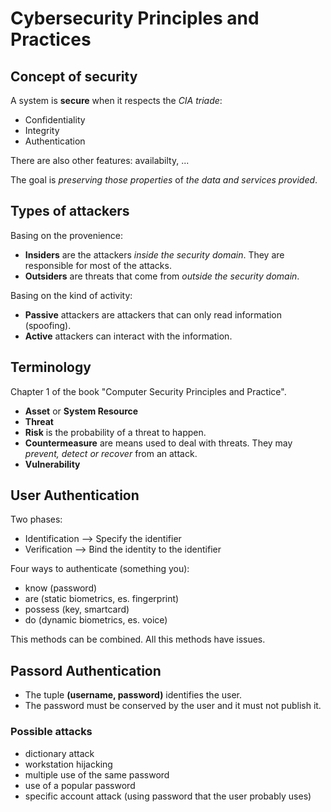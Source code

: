 # Cybersecurity Principles and Practices

## Concept of security
A system is **secure** when it respects the *CIA triade*:
 * Confidentiality
 * Integrity
 * Authentication

There are also other features: availabilty, ...

The goal is *preserving those properties* of *the data and services provided*.

## Types of attackers
Basing on the provenience:
* **Insiders** are the attackers *inside the security domain*. They are responsible for most of the attacks.
* **Outsiders** are threats that come from *outside the security domain*.

Basing on the kind of activity:
* **Passive** attackers are attackers that can only read information (spoofing).
* **Active** attackers can interact with the information.

## Terminology
Chapter 1 of the book "Computer Security
Principles and Practice".

 * **Asset** or **System Resource**
 * **Threat**
 * **Risk** is the probability of a threat to happen.
 * **Countermeasure** are means used to deal with threats. They may *prevent, detect or recover* from an attack.
 * **Vulnerability**

## User Authentication
Two phases:
 * Identification --> Specify the identifier
 * Verification --> Bind the identity to the identifier

Four ways to authenticate (something you):
 * know (password)
 * are (static biometrics, es. fingerprint)
 * possess (key, smartcard)
 * do (dynamic biometrics, es. voice)

This methods can be combined.
All this methods have issues.

## Passord Authentication
 * The tuple **(username, password)** identifies the user.
 * The password must be conserved by the user and it must not publish it.

### Possible attacks
 * dictionary attack
 * workstation hijacking
 * multiple use of the same password
 * use of a popular password
 * specific account attack (using password that the user probably uses)
